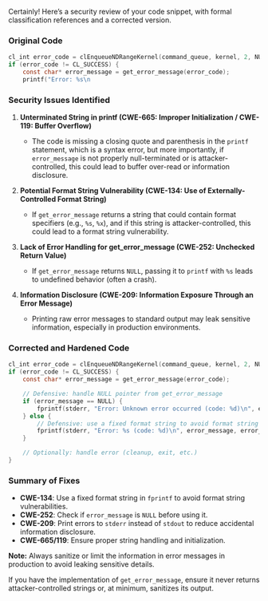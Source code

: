 Certainly! Here’s a security review of your code snippet, with formal classification references and a corrected version.

### Original Code

```c
cl_int error_code = clEnqueueNDRangeKernel(command_queue, kernel, 2, NULL, global_work_size, local_work_size, 0, NULL, NULL);
if (error_code != CL_SUCCESS) {
    const char* error_message = get_error_message(error_code);
    printf("Error: %s\n
```

### Security Issues Identified

1. **Unterminated String in printf (CWE-665: Improper Initialization / CWE-119: Buffer Overflow)**
   - The code is missing a closing quote and parenthesis in the `printf` statement, which is a syntax error, but more importantly, if `error_message` is not properly null-terminated or is attacker-controlled, this could lead to buffer over-read or information disclosure.

2. **Potential Format String Vulnerability (CWE-134: Use of Externally-Controlled Format String)**
   - If `get_error_message` returns a string that could contain format specifiers (e.g., `%s`, `%x`), and if this string is attacker-controlled, this could lead to a format string vulnerability.

3. **Lack of Error Handling for get_error_message (CWE-252: Unchecked Return Value)**
   - If `get_error_message` returns `NULL`, passing it to `printf` with `%s` leads to undefined behavior (often a crash).

4. **Information Disclosure (CWE-209: Information Exposure Through an Error Message)**
   - Printing raw error messages to standard output may leak sensitive information, especially in production environments.

### Corrected and Hardened Code

```c
cl_int error_code = clEnqueueNDRangeKernel(command_queue, kernel, 2, NULL, global_work_size, local_work_size, 0, NULL, NULL);
if (error_code != CL_SUCCESS) {
    const char* error_message = get_error_message(error_code);

    // Defensive: handle NULL pointer from get_error_message
    if (error_message == NULL) {
        fprintf(stderr, "Error: Unknown error occurred (code: %d)\n", error_code);
    } else {
        // Defensive: use a fixed format string to avoid format string vulnerabilities
        fprintf(stderr, "Error: %s (code: %d)\n", error_message, error_code);
    }

    // Optionally: handle error (cleanup, exit, etc.)
}
```

### Summary of Fixes

- **CWE-134**: Use a fixed format string in `fprintf` to avoid format string vulnerabilities.
- **CWE-252**: Check if `error_message` is `NULL` before using it.
- **CWE-209**: Print errors to `stderr` instead of `stdout` to reduce accidental information disclosure.
- **CWE-665/119**: Ensure proper string handling and initialization.

**Note:** Always sanitize or limit the information in error messages in production to avoid leaking sensitive details.

If you have the implementation of `get_error_message`, ensure it never returns attacker-controlled strings or, at minimum, sanitizes its output.